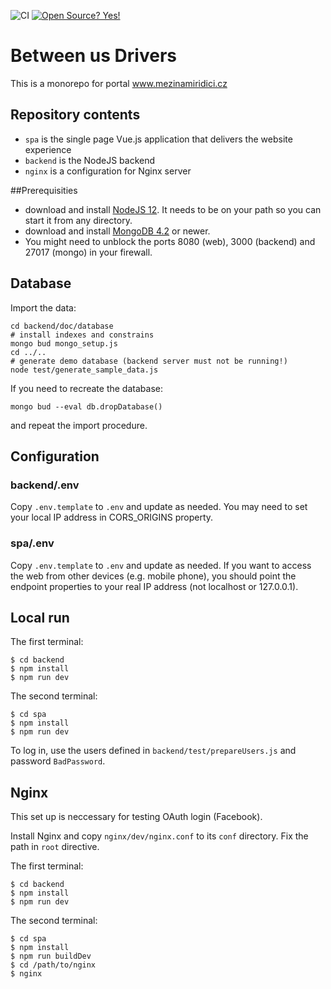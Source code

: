 ![CI](https://github.com/literakl/mezinamiridici/workflows/CI/badge.svg?branch=master)
[![Open Source? Yes!](https://badgen.net/badge/Open%20Source%20%3F/Yes%21/blue?icon=github)](https://github.com/literakl/mezinamiridici/)

# Between us Drivers

This is a monorepo for portal www.mezinamiridici.cz

## Repository contents

* `spa` is the single page Vue.js application that delivers the website experience
* `backend` is the NodeJS backend
* `nginx` is a configuration for Nginx server

##Prerequisities

* download and install [NodeJS 12](https://nodejs.org/en/download/). It needs to be on your path so you can start it from any directory.
* download and install [MongoDB 4.2](https://www.mongodb.com/try/download/community) or newer.
* You might need to unblock the ports 8080 (web), 3000 (backend) and 27017 (mongo) in your firewall.

## Database

Import the data:

```
cd backend/doc/database
# install indexes and constrains
mongo bud mongo_setup.js
cd ../..
# generate demo database (backend server must not be running!)
node test/generate_sample_data.js
```

If you need to recreate the database:

```
mongo bud --eval db.dropDatabase()
```

and repeat the import procedure. 

## Configuration

### backend/.env

Copy `.env.template` to `.env` and update as needed. You may need to set your local IP address in CORS_ORIGINS property.

### spa/.env

Copy `.env.template` to `.env` and update as needed. If you want to access the web 
from other devices (e.g. mobile phone), you should point the endpoint properties
to your real IP address (not localhost or 127.0.0.1).

## Local run

The first terminal: 
```
$ cd backend
$ npm install
$ npm run dev
```
The second terminal:
```
$ cd spa
$ npm install
$ npm run dev
```

To log in, use the users defined in `backend/test/prepareUsers.js` and password `BadPassword`.

## Nginx

This set up is neccessary for testing OAuth login (Facebook).

Install Nginx and copy `nginx/dev/nginx.conf` to its `conf` directory. Fix the path in `root` directive.

The first terminal: 
```
$ cd backend
$ npm install
$ npm run dev
```
The second terminal:
```
$ cd spa
$ npm install
$ npm run buildDev
$ cd /path/to/nginx
$ nginx
```
